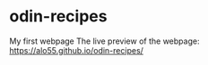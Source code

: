 # odin-recipes
My first webpage
The live preview of the webpage: https://alo55.github.io/odin-recipes/
